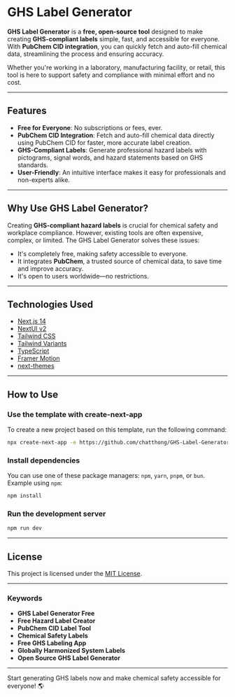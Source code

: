 
# GHS Label Generator  

**GHS Label Generator** is a **free, open-source tool** designed to make creating **GHS-compliant labels** simple, fast, and accessible for everyone. With **PubChem CID integration**, you can quickly fetch and auto-fill chemical data, streamlining the process and ensuring accuracy.  

Whether you're working in a laboratory, manufacturing facility, or retail, this tool is here to support safety and compliance with minimal effort and no cost.  

---

## Features  

- **Free for Everyone**: No subscriptions or fees, ever.  
- **PubChem CID Integration**: Fetch and auto-fill chemical data directly using PubChem CID for faster, more accurate label creation.  
- **GHS-Compliant Labels**: Generate professional hazard labels with pictograms, signal words, and hazard statements based on GHS standards.  
- **User-Friendly**: An intuitive interface makes it easy for professionals and non-experts alike.  

---

## Why Use GHS Label Generator?  

Creating **GHS-compliant hazard labels** is crucial for chemical safety and workplace compliance. However, existing tools are often expensive, complex, or limited. The GHS Label Generator solves these issues:  

- It's completely free, making safety accessible to everyone.  
- It integrates **PubChem**, a trusted source of chemical data, to save time and improve accuracy.  
- It's open to users worldwide—no restrictions.  

---

## Technologies Used  

- [Next.js 14](https://nextjs.org/docs/getting-started)  
- [NextUI v2](https://nextui.org/)  
- [Tailwind CSS](https://tailwindcss.com/)  
- [Tailwind Variants](https://tailwind-variants.org)  
- [TypeScript](https://www.typescriptlang.org/)  
- [Framer Motion](https://www.framer.com/motion/)  
- [next-themes](https://github.com/pacocoursey/next-themes)  

---

## How to Use  

### Use the template with create-next-app  

To create a new project based on this template, run the following command:  

```bash  
npx create-next-app -e https://github.com/chatthong/GHS-Label-Generator
```  

### Install dependencies  

You can use one of these package managers: `npm`, `yarn`, `pnpm`, or `bun`. Example using `npm`:  

```bash  
npm install  
```  

### Run the development server  

```bash  
npm run dev  
```  

---

## License  

This project is licensed under the [MIT License](https://github.com/chatthong/GHS-Label-Generator/blob/main/LICENSE).  

---

### Keywords

- **GHS Label Generator Free**  
- **Free Hazard Label Creator**  
- **PubChem CID Label Tool**  
- **Chemical Safety Labels**  
- **Free GHS Labeling App**  
- **Globally Harmonized System Labels**  
- **Open Source GHS Label Generator**  

---

Start generating GHS labels now and make chemical safety accessible for everyone! 🌎  
